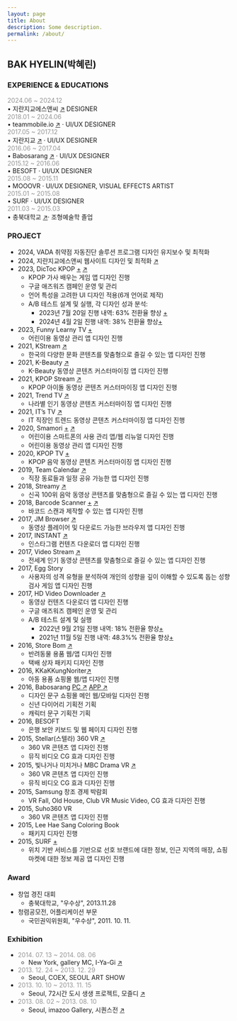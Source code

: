 ```yaml
---
layout: page
title: About
description: Some description.
permalink: /about/
---
```


<!-- <img itemprop="image" class="img-rounded" src="#" alt="jamy"> -->
## BAK HYELIN(박혜린) 

### EXPERIENCE & EDUCATIONS
<span style="color: #969696;"> 2024.06 ~ 2024.12 </span>  
• 지란지교에스앤씨 <a href="https://www.jiransnc.com" target="_blank">↗</a> DESIGNER  
<span style="color: #969696;"> 2018.01 ~ 2024.06 </span></br>
• teammobile.io <a href="https://www.teammobile.io/" target="_blank">↗</a> · UI/UX DESIGNER  
<span style="color: #969696;"> 2017.05 ~ 2017.12 </span>  
• 지란지교 <a href="https://www.jiran.com/" target="_blank">↗</a> · UI/UX DESIGNER  
<span style="color: #969696;">2016.06 ~ 2017.04</span>  
• Babosarang <a href="http://www.babosarang.co.kr/" target="_blank">↗</a> · UI/UX DESIGNER  
<span style="color: #969696;">2015.12 ~ 2016.06</span>  
• BESOFT · UI/UX DESIGNER  
<span style="color: #969696;">2015.08 ~ 2015.11</span>  
• MOOOVR · UI/UX DESIGNER, VISUAL EFFECTS ARTIST  
<span style="color: #969696;">2015.01 ~ 2015.08</span>  
• SURF · UI/UX DESIGNER  
<span style="color: #969696;">2011.03 ~ 2015.03</span>  
• 충북대학교 <a href="https://www.cbnu.ac.kr/www/index.do" target="_blank">↗</a>· 조형예술학 졸업  

### PROJECT
+ 2024, VADA 취약점 자동진단 솔루션 프로그램 디자인 유지보수 및 최적화 
+ 2024, 지란지교에스앤씨 웹사이트 디자인 및 최적화 <a href="https://www.jiransnc.com" target="_blank">↗</a>
+ 2023, DicToc KPOP [+](../kpoplyricsgame/) <a href="https://play.google.com/store/search?q=dictoc&c=apps" target="_blank">↗</a>
  + KPOP 가사 배우는 게임 앱 디자인 진행
  + 구글 애즈워즈 캠페인 운영 및 관리
  + 언어 특성을 고려한 UI 디자인 적용(6개 언어로 제작)
  + A/B 테스트 설계 및 실행, 각 디자인 성과 분석:
    + 2023년 7월 20일 진행 내역: 63% 전환율 향상 [+](,./ab-kpoplyricsgame-230724/) 
    + 2024년 4월 2일 진행 내역: 38% 전환율 향상[+](../ab-kpoplyricsgame-240402/)
+ 2023, Funny Learny TV [+](../funnylearnytv/) 
  + 어린이용 동영상 관리 앱 디자인 진행
+ 2021, KStream <a href="https://play.google.com/store/apps/details?id=io.tm.k.stream" target="_blank">↗</a>
  + 한국의 다양한 문화 콘텐츠를 맞춤형으로 즐길 수 있는 앱 디자인 진행
+ 2021, K-Beauty <a href="https://play.google.com/store/apps/details?id=io.tm.kbeauty.tv" target="_blank">↗</a>
  + K-Beauty 동영상 콘텐츠 커스터마이징 앱 디자인 진행
+ 2021, KPOP Stream <a href="https://play.google.com/store/apps/details?id=io.tm.kpop.stream" target="_blank">↗</a>
  + KPOP 아이돌 동영상 콘텐츠 커스터마이징 앱 디자인 진행
+ 2021, Trend TV <a href="https://play.google.com/store/apps/details?id=io.tm.stream.in" target="_blank">↗</a>
  + 나라별 인기 동영상 콘텐츠 커스터마이징 앱 디자인 진행
+ 2021, IT’s TV <a href="https://play.google.com/store/apps/details?id=io.tm.its.tv" target="_blank">↗</a>
  + IT 직장인 트렌드 동영상 콘텐츠 커스터마이징 앱 디자인 진행
+ 2020, Smamori [+](../kidsvideoapp/) <a href="https://smamori.jp/" target="_blank">↗</a> 
  + 어린이용 스마트폰의 사용 관리 앱/웹 리뉴얼 디자인 진행
  + 어린이용 동영상 관리 앱 디자인 진행
+ 2020, KPOP TV [+](../icon-kpop/)
  + KPOP 음악 동영상 콘텐츠 커스터마이징 앱 디자인 진행
+ 2019, Team Calendar <a href="https://play.google.com/store/apps/details?id=io.jmobile.tm.calendar" target="_blank">↗</a>
  + 직장 동료들과 일정 공유 가능한 앱 디자인 진행
+ 2018, Streamy <a href="https://play.google.com/store/apps/details?id=com.fms.streamy" target="_blank">↗</a>
  + 신곡 100위 음악 동영상 콘텐츠를 맞춤형으로 즐길 수 있는 앱 디자인 진행
+ 2018, Barcode Scanner [+](../barcode_scanner/) [↗](https://play.google.com/store/apps/details?id=io.jmobile.jmscanner)
  + 바코드 스캔과 제작할 수 있는 앱 디자인 진행 
+ 2017, JM Browser <a href="https://play.google.com/store/apps/details?id=io.jmobile.browser" target="_blank">↗</a>
  + 동영상 플레이어 및 다운로드 가능한 브라우저 앱 디자인 진행
+ 2017, INSTANT <a href="https://play.google.com/store/apps/details?id=io.jmobile.instant" target="_blank">↗</a>
  + 인스타그램 컨텐츠 다운로더 앱 디자인 진행
+ 2017, Video Stream <a href="https://play.google.com/store/apps/details?id=io.jmobile.video.browser" target="_blank">↗</a>
  + 전세계 인기 동영상 콘텐츠를 맞춤형으로 즐길 수 있는 앱 디자인 진행
+ 2017, Egg Story
  + 사용자의 성격 유형을 분석하여 개인의 성향을 깊이 이해할 수 있도록 돕는 성향 검사 게임 앱 디자인 진행
+ 2017, HD Video Downloader <a href="https://play.google.com/store/apps/details?id=com.ne.hdv">↗</a>
  + 동영상 컨텐츠 다운로더 앱 디자인 진행
  + 구글 애즈워즈 캠페인 운영 및 관리
  + A/B 테스트 설계 및 실행
    + 2022년 9월 21일 진행 내역: 18% 전환율 향상[+](../ab-hdvd-220921/)
    + 2021년 11월 5일 진행 내역: 48.3%% 전환율 향상[+](../ab-hdvd-211105/)
+ 2016, Store Bom <a href="https://www.behance.net/gallery/51348153/Shopping-mall-APP-UI" target="_blank">↗</a>
  + 반려동물 용품 웹/앱 디자인 진행
  + 택배 상자 패키지 디자인 진행
+ 2016, KKaKKungNoriter<a href="http://kkakkungnoriter.com/" target="_blank">↗</a>
  + 아동 용품 쇼핑몰 웹/앱 디자인 진행
+ 2016, Babosarang <a href="https://www.behance.net/gallery/51124513/Main_Web(PC)-UI" target="_blank">PC ↗</a> <a href="https://www.behance.net/gallery/51583461/Shopping-mall-APP-UI(Babosarang)" target="_blank">APP ↗</a>
  + 디자인 문구 쇼핑몰 메인 웹/모바일 디자인 진행
  + 신년 다이어리 기획전 기획
  + 캐릭터 문구 기획전 기획
+ 2016, BESOFT
  + 은행 보안 키보드 및 웹 페이지 디자인 진행
+ 2015, Stellar(스텔라) 360 VR [↗](https://www.youtube.com/watch?v=gvORWNSsGak)
  + 360 VR 콘텐츠 앱 디자인 진행
  + 뮤직 비디오 CG 효과 디자인 진행
+ 2015, 빛나거나 미치거나 MBC Drama VR [↗](https://www.youtube.com/watch?v=7Eo8ddIhUnE)
  + 360 VR 콘텐츠 앱 디자인 진행
  + 뮤직 비디오 CG 효과 디자인 진행
+ 2015, Samsung 창조 경제 박람회
  + VR Fall, Old House, Club VR Music Video, CG 효과 디자인 진행
+ 2015, Suho360 VR
  + 360 VR 콘텐츠 앱 디자인 진행
+ 2015, Lee Hae Sang Coloring Book
  + 패키지 디자인 진행
+ 2015, SURF [+](../marshmello/)
  + 위치 기반 서비스를 기반으로 선호 브랜드에 대한 정보, 인근 지역의 매장, 쇼핑마켓에 대한 정보 제공 앱 디자인 진행

### Award
- 창업 경진 대회
  - 충북대학교, "우수상", 2013.11.28
- 청렴공모전, 어플리케이션 부문
  - 국민권익위원회, "우수상", 2011. 10. 11.

### Exhibition
+ <span style="color: #969696;">2014. 07. 13 ~ 2014. 08. 06</span>
  + New York, gallery MC, I-Ya-Gi <a href="http://www.gallerymc.org/h/i-ya-gi-that-connote-you-and-me/" target="_blank">↗</a>
+ <span style="color: #969696;">2013. 12. 24 ~ 2013. 12. 29</span>
  + Seoul, COEX, SEOUL ART SHOW
+ <span style="color: #969696;">2013. 10. 10 ~ 2013. 11. 15</span>
  + Seoul, 72시간 도시 생생 프로젝트, 모즐디 <a href="https://www.lafent.com/inews/news_view.html?news_id=110411" target="_blank">↗</a>
+ <span style="color: #969696;">2013. 08. 02 ~ 2013. 08. 10</span>
  + Seoul, imazoo Gallery, 시퀀스전 <a href="http://www.imazoo.com/index.htm" target="_blank">↗</a>
